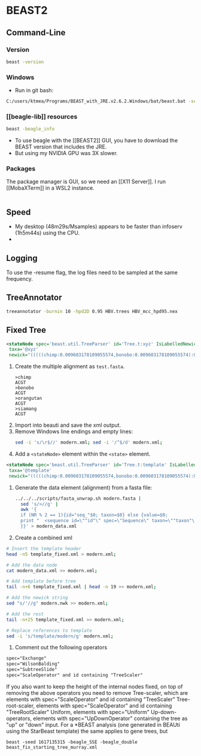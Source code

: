 # BEAST2

## Command-Line

### Version

```bash
beast -version
```

### Windows

- Run in git bash:
```bash
C:/users/ktmea/Programs/BEAST_with_JRE.v2.6.2.Windows/bat/beast.bat -seed 1154791454 -threads -1 -beagle_GPU -beagle_double modern.xml
```

### [[beagle-lib]] resources

```bash
beast -beagle_info
```

- To use beagle with the [[BEAST2]] GUI, you have to download the BEAST version that includes the JRE.
- But using my NVIDIA GPU was 3X slower.

### Packages

The package manager is GUI, so we need an [[X11 Server]]. I run [[MobaXTerm]] in a WSL2 instance.

```bash
```

## Speed

- My desktop (48m29s/Msamples) appears to be faster than infoserv (1h5m44s) using the CPU.
- 

## Logging

To use the -resume flag, the log files need to be sampled at the same frequency.

## TreeAnnotator

```bash
treeannotator -burnin 10 -hpd2D 0.95 HBV.trees HBV_mcc_hpd95.nex
```


## Fixed Tree

```xml
<stateNode spec='beast.util.TreeParser' id='Tree.t:xyz' IsLabelledNewick='true' adjustTipHeights='false'
 taxa='@xyz'
 newick="(((((chimp:0.009603178109055574,bonobo:0.009603178109055574):0.01049225186311567):0.013418689384830318):0.02460624740645495,orangutan:0.05812036676345651):0.010656607109573349,siamang:0.06877697387302986);"/>
```


1. Create the multiple alignment as ```test.fasta```.
	```fasta
	>chimp
	ACGT
	>bonobo
	ACGT
	>orangutan
	ACGT
	>siamang
	ACGT
	```
1. Import into beauti and save the xml output.
1. Remove Windows line endings and empty lines:
	```bash
	sed -i 's/\r$//' modern.xml; sed -i '/^$/d' modern.xml;
	```
1. Add a ```<stateNode>``` element within the ```<state>``` element.

```xml
<stateNode spec='beast.util.TreeParser' id='Tree.t:template' IsLabelledNewick='true' adjustTipHeights='false'
 taxa='@template'
 newick="(((((chimp:0.009603178109055574,bonobo:0.009603178109055574):0.01049225186311567):0.013418689384830318):0.02460624740645495,orangutan:0.05812036676345651):0.010656607109573349,siamang:0.06877697387302986);"/>
```

1. Generate the data element (alignment) from a fasta file:

	```bash
	../../../scripts/fasta_unwrap.sh modern.fasta | 
	  sed 's/>//g' | 
	  awk '{
	  if (NR % 2 == 1){id="seq_"$0; taxon=$0} else {value=$0; 
	  print "  <sequence id=\""id"\" spec=\"Sequence\" taxon=\""taxon"\" totalcount=\"4\" value=\""value"\"/>";
	  }}' > modern_data.xml
	```

1. Create a combined xml

```bash
# Insert the template header
head -n5 template_fixed.xml > modern.xml;

# Add the data node
cat modern_data.xml >> modern.xml;

# Add template before tree
tail -n+6 template_fixed.xml | head -n 19 >> modern.xml;

# Add the newick string
sed "s/'//g" modern.nwk >> modern.xml;

# Add the rest
tail -n+25 template_fixed.xml >> modern.xml;

# Replace references to template
sed -i 's/template/modern/g' modern.xml;
```

1. Comment out the following operators
```xml
spec="Exchange"
spec="WilsonBalding"
spec="SubtreeSlide"
spec="ScaleOperator" and id containing "TreeScaler"
```


If you also want to keep the height of the internal nodes fixed, on top of removing the above operators you need to remove
Tree-scaler, which are elements with spec="ScaleOperator" and id containing "TreeScaler"
Tree-root-scaler, elements with spec="ScaleOperator" and id containing "TreeRootScaler"
Uniform, elements with spec="Uniform"
Up-down-operators, elements with spec="UpDownOperator" containing the tree as "up" or "down" input.
For a *BEAST analysis (one generated in BEAUti using the StarBeast template) the same applies to gene trees, but


```
beast -seed 1617135315 -beagle_SSE -beagle_double beast_fix_starting_tree_murray.xml
```